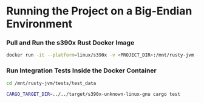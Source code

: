# Running the Project on a Big-Endian Environment

### Pull and Run the s390x Rust Docker Image
```bash
docker run -it --platform=linux/s390x -v <PROJECT_DIR>:/mnt/rusty-jvm --entrypoint /bin/bash s390x/rust
```

### Run Integration Tests Inside the Docker Container
```bash
cd /mnt/rusty-jvm/tests/test_data
```
```bash
CARGO_TARGET_DIR=../../target/s390x-unknown-linux-gnu cargo test
```
